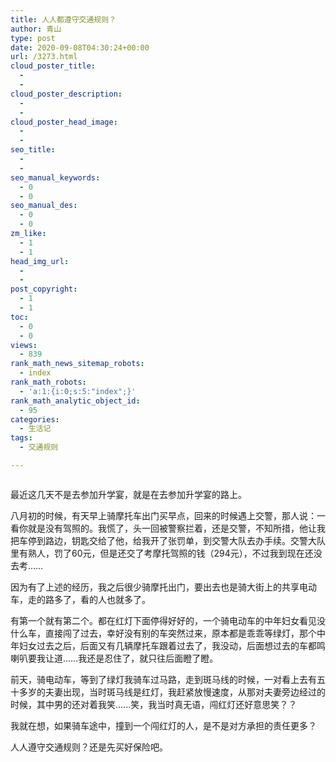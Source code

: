 ```yaml
---
title: 人人都遵守交通规则？
author: 青山
type: post
date: 2020-09-08T04:30:24+00:00
url: /3273.html
cloud_poster_title:
  - 
  - 
cloud_poster_description:
  - 
  - 
cloud_poster_head_image:
  - 
  - 
seo_title:
  - 
  - 
seo_manual_keywords:
  - 0
  - 0
seo_manual_des:
  - 0
  - 0
zm_like:
  - 1
  - 1
head_img_url:
  - 
  - 
post_copyright:
  - 1
  - 1
toc:
  - 0
  - 0
views:
  - 839
rank_math_news_sitemap_robots:
  - index
rank_math_robots:
  - 'a:1:{i:0;s:5:"index";}'
rank_math_analytic_object_id:
  - 95
categories:
  - 生活记
tags:
  - 交通规则

---
```

<div class="wp-block-image">
  <figure class="aligncenter size-large"><a href="https://rmt.dogedoge.com/fetch/lucy/storage/photo-1591866605101-67aa6d498cce.jpg?w=1280"><img decoding="async" src="https://rmt.dogedoge.com/fetch/lucy/storage/photo-1591866605101-67aa6d498cce.jpg?w=1280" alt=""/ alt="人人都遵守交通规则？ - 第1张图片" title="人人都遵守交通规则？ - 第1张图片 | 印记" ></a></figure>
</div>

最近这几天不是去参加升学宴，就是在去参加升学宴的路上。

八月初的时候，有天早上骑摩托车出门买早点，回来的时候遇上交警，那人说：一看你就是没有驾照的。我慌了，头一回被警察拦着，还是交警，不知所措，他让我把车停到路边，钥匙交给了他，给我开了张罚单，到交警大队去办手续。交警大队里有熟人，罚了60元，但是还交了考摩托驾照的钱（294元），不过我到现在还没去考……

因为有了上述的经历，我之后很少骑摩托出门，要出去也是骑大街上的共享电动车，走的路多了，看的人也就多了。

有第一个就有第二个。都在红灯下面停得好好的，一个骑电动车的中年妇女看见没什么车，直接闯了过去，幸好没有别的车突然过来，原本都是乖乖等绿灯，那个中年妇女过去之后，后面又有几辆摩托车跟着过去了，我没动，后面想过去的车都鸣喇叭要我让道……我还是忍住了，就只往后面瞪了瞪。

前天，骑电动车，等到了绿灯我骑车过马路，走到斑马线的时候，一对看上去有五十多岁的夫妻出现，当时斑马线是红灯，我赶紧放慢速度，从那对夫妻旁边经过的时候，其中男的还对着我笑......笑，我当时真无语，闯红灯还好意思笑？？

我就在想，如果骑车途中，撞到一个闯红灯的人，是不是对方承担的责任更多？

人人遵守交通规则？还是先买好保险吧。